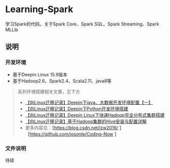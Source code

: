 # Learning-Spark
学习Spark的代码，关于Spark Core、Spark SQL、Spark Streaming、Spark MLLib

## 说明

### 开发环境

- 基于Deepin Linux 15.9版本
- 基于Hadoop2.6、Spark2.4、Scala2.11、java8等

> 系列环境搭建相关文章，见下方
> - [【向Linux迁移记录】Deepin下java、大数据开发环境配置【一】](https://blog.csdn.net/lzw2016/article/details/86566873)
> - [【向Linux迁移记录】Deepin下Python开发环境搭建](https://blog.csdn.net/lzw2016/article/details/86567436)
>- [【向Linux迁移记录】Deepin Linux下快速Hadoop完全分布式集群搭建](https://blog.csdn.net/lzw2016/article/details/86618345)
>- [【向Linux迁移记录】基于Hadoop集群的Hive安装与配置详解](https://blog.csdn.net/lzw2016/article/details/86631115)
>- 更多内容见：【https://blog.csdn.net/lzw2016/ 】【https://github.com/josonle/Coding-Now 】

### 文件说明
待续
